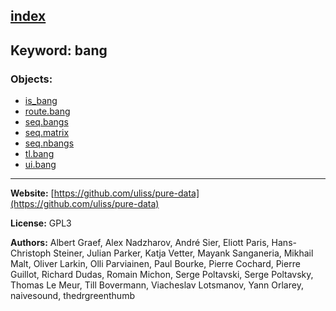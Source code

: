 [index](../index.html)
---

## Keyword: bang

### Objects:
* [is_bang](../is_bang.html)
* [route.bang](../route.bang.html)
* [seq.bangs](../seq.bangs.html)
* [seq.matrix](../seq.matrix.html)
* [seq.nbangs](../seq.nbangs.html)
* [tl.bang](../tl.bang.html)
* [ui.bang](../ui.bang.html)

---
**Website:** [https://github.com/uliss/pure-data](https://github.com/uliss/pure-data)

**License:** GPL3

**Authors:** Albert Graef, Alex Nadzharov, André Sier, Eliott Paris, Hans-Christoph Steiner, Julian Parker, Katja Vetter, Mayank Sanganeria, Mikhail Malt, Oliver Larkin, Olli Parviainen, Paul Bourke, Pierre Cochard, Pierre Guillot, Richard Dudas, Romain Michon, Serge Poltavski, Serge Poltavsky, Thomas Le Meur, Till Bovermann, Viacheslav Lotsmanov, Yann Orlarey, naivesound, thedrgreenthumb
